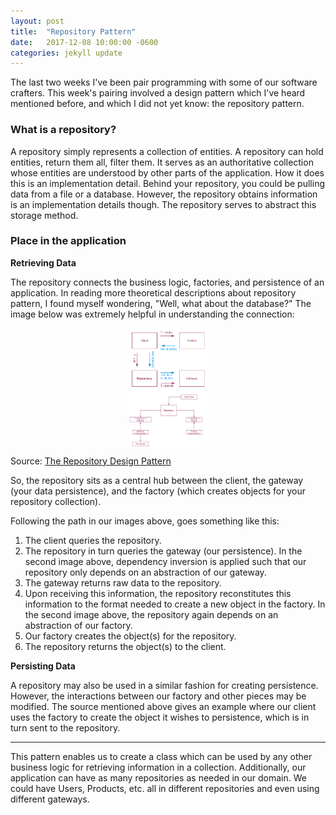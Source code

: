 ```yaml
---
layout: post
title:  "Repository Pattern"
date:   2017-12-08 10:00:00 -0600
categories: jekyll update
---
```


The last two weeks I've been pair programming with some of our software crafters. This week's pairing involved a design pattern which I've heard mentioned before, and which I did not yet know: the repository pattern.

### What is a repository?

A repository simply represents a collection of entities.  A repository can hold entities, return them all, filter them.  It serves as an authoritative collection whose entities are understood by other parts of the application. How it does this is an implementation detail. Behind your repository, you could be pulling data from a file or a database.  However, the repository obtains information is an implementation details though.  The repository serves to abstract this storage method.

### Place in the application

**Retrieving Data**

The repository connects the business logic, factories, and persistence of an application.  In reading more theoretical descriptions about repository pattern, I found myself wondering, "Well, what about the database?" The image below was extremely helpful in understanding the connection:

<img src="/images/repo.png" style="width: 25%; margin: auto; display: block;">

<img src="/images/repository-with-interfaces.png" style="width: 25%; margin: auto; display: block;">

Source: [The Repository Design Pattern](https://code.tutsplus.com/tutorials/the-repository-design-pattern--net-35804)

So, the repository sits as a central hub between the client, the gateway (your data persistence), and the factory (which creates objects for your repository collection).

Following the path in our images above, goes something like this:

1. The client queries the repository.
2. The repository in turn queries the gateway (our persistence). In the second image above, dependency inversion is applied such that our repository only depends on an abstraction of our gateway.
3. The gateway returns raw data to the repository.
4. Upon receiving this information, the repository reconstitutes this information to the format needed to create a new object in the factory.  In the second image above, the repository again depends on an abstraction of our factory.
5. Our factory creates the object(s) for the repository.
6. The repository returns the object(s) to the client.

**Persisting Data**

A repository may also be used in a similar fashion for creating persistence.  However, the interactions between our factory and other pieces may be modified. The source mentioned above gives an example where our client uses the factory to create the object it wishes to persistence, which is in turn sent to the repository.

---

This pattern enables us to create a class which can be used by any other business logic for retrieving information in a collection.  Additionally, our application can have as many repositories as needed in our domain.  We could have Users, Products, etc. all in different repositories and even using different gateways.